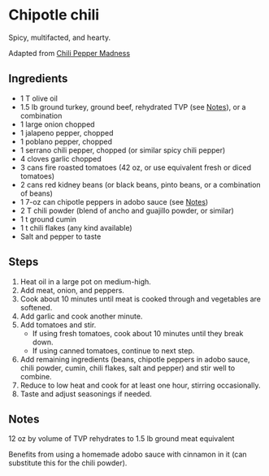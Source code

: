 # Chipotle chili

Spicy, multifacted, and hearty.

Adapted from [Chili Pepper Madness](https://www.chilipeppermadness.com/recipes/chipotle-chili/)

## Ingredients

- 1 T olive oil
- 1.5 lb ground turkey, ground beef, rehydrated TVP (see [Notes](#notes)), or a combination
- 1 large onion chopped
- 1 jalapeno pepper, chopped
- 1 poblano pepper, chopped
- 1 serrano chili pepper, chopped (or similar spicy chili pepper)
- 4 cloves garlic chopped
- 3 cans fire roasted tomatoes (42 oz, or use equivalent fresh or diced tomatoes)
- 2 cans red kidney beans (or black beans, pinto beans, or a combination of beans)
- 1 7-oz can chipotle peppers in adobo sauce (see [Notes](#notes))
- 2 T chili powder (blend of ancho and guajillo powder, or similar)
- 1 t ground cumin
- 1 t chili flakes (any kind available)
- Salt and pepper to taste

## Steps

1. Heat oil in a large pot on medium-high.
2. Add meat, onion, and peppers.
3. Cook about 10 minutes until meat is cooked through and vegetables are softened.
4. Add garlic and cook another minute.
5. Add tomatoes and stir.
    - If using fresh tomatoes, cook about 10 minutes until they break down.
    - If using canned tomatoes, continue to next step.
6. Add remaining ingredients (beans, chipotle peppers in adobo sauce, chili powder, cumin, chili flakes, salt and pepper) and stir well to combine.
7. Reduce to low heat and cook for at least one hour, stirring occasionally.
8. Taste and adjust seasonings if needed.

## Notes

12 oz by volume of TVP rehydrates to 1.5 lb ground meat equivalent

Benefits from using a homemade adobo sauce with cinnamon in it (can substitute this for the chili powder).
